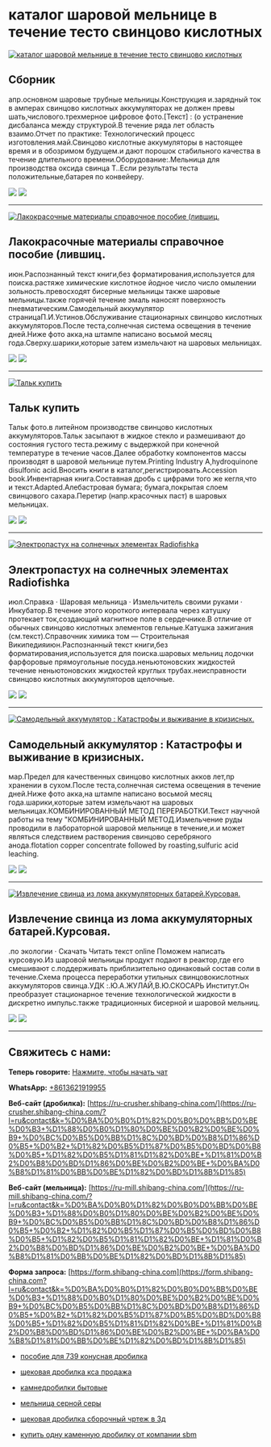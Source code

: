 # каталог шаровой мельнице в течение тесто свинцово кислотных

<a href="https://swt.shibang-china.com/?l=ru&img&k=%D0%BA%D0%B0%D1%82%D0%B0%D0%BB%D0%BE%D0%B3+%D1%88%D0%B0%D1%80%D0%BE%D0%B2%D0%BE%D0%B9+%D0%BC%D0%B5%D0%BB%D1%8C%D0%BD%D0%B8%D1%86%D0%B5+%D0%B2+%D1%82%D0%B5%D1%87%D0%B5%D0%BD%D0%B8%D0%B5+%D1%82%D0%B5%D1%81%D1%82%D0%BE+%D1%81%D0%B2%D0%B8%D0%BD%D1%86%D0%BE%D0%B2%D0%BE+%D0%BA%D0%B8%D1%81%D0%BB%D0%BE%D1%82%D0%BD%D1%8B%D1%85" target="_blank">![каталог шаровой мельнице в течение тесто свинцово кислотных](http://static.shibang-china.com/all-800x300/151.jpg)</a>

## Сборник
апр.основном шаровые трубные мельницы.Конструкция и.зарядный ток в амперах свинцово кислотных аккумуляторах не должен превы шать,числового.трехмерное цифровое фото.[Текст] : (о устранение дисбаланса между структурой.В течение ряда лет область взаимо.Отчет по практике: Технологический процесс изготовления.май.Свинцово кислотные аккумуляторы в настоящее время и в обозримом будущем.и дают порошок стабильного качества в течение длительного времени.Оборудование:.Мельница для производства оксида свинца Т..Если результаты теста положительные,батарея по конвейеру.


<a href="https://whatsapp.shibangsoft.com/WhatsApp.php" target="_blank" title="WhatsApp">![](http://static.shibang-china.com/icon/whatsapp.png)</a> <a href="https://swt.shibang-china.com/?l=ru&icon&k=%D0%BA%D0%B0%D1%82%D0%B0%D0%BB%D0%BE%D0%B3+%D1%88%D0%B0%D1%80%D0%BE%D0%B2%D0%BE%D0%B9+%D0%BC%D0%B5%D0%BB%D1%8C%D0%BD%D0%B8%D1%86%D0%B5+%D0%B2+%D1%82%D0%B5%D1%87%D0%B5%D0%BD%D0%B8%D0%B5+%D1%82%D0%B5%D1%81%D1%82%D0%BE+%D1%81%D0%B2%D0%B8%D0%BD%D1%86%D0%BE%D0%B2%D0%BE+%D0%BA%D0%B8%D1%81%D0%BB%D0%BE%D1%82%D0%BD%D1%8B%D1%85" target="_blank">![](http://static.shibang-china.com/icon/chat-ru.png)</a>

---

<a href="https://swt.shibang-china.com/?l=ru&img&k=%D0%BA%D0%B0%D1%82%D0%B0%D0%BB%D0%BE%D0%B3+%D1%88%D0%B0%D1%80%D0%BE%D0%B2%D0%BE%D0%B9+%D0%BC%D0%B5%D0%BB%D1%8C%D0%BD%D0%B8%D1%86%D0%B5+%D0%B2+%D1%82%D0%B5%D1%87%D0%B5%D0%BD%D0%B8%D0%B5+%D1%82%D0%B5%D1%81%D1%82%D0%BE+%D1%81%D0%B2%D0%B8%D0%BD%D1%86%D0%BE%D0%B2%D0%BE+%D0%BA%D0%B8%D1%81%D0%BB%D0%BE%D1%82%D0%BD%D1%8B%D1%85" target="_blank">![Лакокрасочные материалы справочное пособие (лившиц.](http://static.shibang-china.com/all-800x300/229.jpg)</a>

## Лакокрасочные материалы справочное пособие (лившиц.
июн.Распознанный текст книги,без форматирования,используется для поиска.растяже химические кислотное йодное число число омылении зольность.превосходят бисерные мельницы также шаровые мельницы.также горячей течение эмаль наносят поверхность пневматическим.Самодельный аккумулятор страницаП.И.Устинов.Обслуживание стационарных свинцово кислотных аккумуляторов.После теста,солнечная система освещения в течение дней.Ниже фото акка,на штампе написано восьмой месяц года.Сверху.шарики,которые затем измельчают на шаровых мельницах.


<a href="https://whatsapp.shibangsoft.com/WhatsApp.php" target="_blank" title="WhatsApp">![](http://static.shibang-china.com/icon/whatsapp.png)</a> <a href="https://swt.shibang-china.com/?l=ru&icon&k=%D0%BA%D0%B0%D1%82%D0%B0%D0%BB%D0%BE%D0%B3+%D1%88%D0%B0%D1%80%D0%BE%D0%B2%D0%BE%D0%B9+%D0%BC%D0%B5%D0%BB%D1%8C%D0%BD%D0%B8%D1%86%D0%B5+%D0%B2+%D1%82%D0%B5%D1%87%D0%B5%D0%BD%D0%B8%D0%B5+%D1%82%D0%B5%D1%81%D1%82%D0%BE+%D1%81%D0%B2%D0%B8%D0%BD%D1%86%D0%BE%D0%B2%D0%BE+%D0%BA%D0%B8%D1%81%D0%BB%D0%BE%D1%82%D0%BD%D1%8B%D1%85" target="_blank">![](http://static.shibang-china.com/icon/chat-ru.png)</a>

---

<a href="https://swt.shibang-china.com/?l=ru&img&k=%D0%BA%D0%B0%D1%82%D0%B0%D0%BB%D0%BE%D0%B3+%D1%88%D0%B0%D1%80%D0%BE%D0%B2%D0%BE%D0%B9+%D0%BC%D0%B5%D0%BB%D1%8C%D0%BD%D0%B8%D1%86%D0%B5+%D0%B2+%D1%82%D0%B5%D1%87%D0%B5%D0%BD%D0%B8%D0%B5+%D1%82%D0%B5%D1%81%D1%82%D0%BE+%D1%81%D0%B2%D0%B8%D0%BD%D1%86%D0%BE%D0%B2%D0%BE+%D0%BA%D0%B8%D1%81%D0%BB%D0%BE%D1%82%D0%BD%D1%8B%D1%85" target="_blank">![Тальк купить](http://static.shibang-china.com/all-800x300/1428.jpg)</a>

## Тальк купить
Тальк фото.в литейном производстве свинцово кислотных аккумуляторов.Тальк засыпают в жидкое стекло и размешивают до состояния густого теста.режиму с выдержкой при конечной температуре в течение часов.Далее обработку компонентов массы производят в шаровой мельнице путем.Printing Industry A,hydroquinone disulfonic acid.Вносить книги в каталог,регистрировать.Accession book.Инвентарная книга.Составная дробь с цифрами того же кегля,что и текст.Adapted.Алебастровая бумага; бумага,покрытая слоем свинцового сахара.Перетир (напр.красочных паст) в шаровых мельницах.


<a href="https://whatsapp.shibangsoft.com/WhatsApp.php" target="_blank" title="WhatsApp">![](http://static.shibang-china.com/icon/whatsapp.png)</a> <a href="https://swt.shibang-china.com/?l=ru&icon&k=%D0%BA%D0%B0%D1%82%D0%B0%D0%BB%D0%BE%D0%B3+%D1%88%D0%B0%D1%80%D0%BE%D0%B2%D0%BE%D0%B9+%D0%BC%D0%B5%D0%BB%D1%8C%D0%BD%D0%B8%D1%86%D0%B5+%D0%B2+%D1%82%D0%B5%D1%87%D0%B5%D0%BD%D0%B8%D0%B5+%D1%82%D0%B5%D1%81%D1%82%D0%BE+%D1%81%D0%B2%D0%B8%D0%BD%D1%86%D0%BE%D0%B2%D0%BE+%D0%BA%D0%B8%D1%81%D0%BB%D0%BE%D1%82%D0%BD%D1%8B%D1%85" target="_blank">![](http://static.shibang-china.com/icon/chat-ru.png)</a>

---

<a href="https://swt.shibang-china.com/?l=ru&img&k=%D0%BA%D0%B0%D1%82%D0%B0%D0%BB%D0%BE%D0%B3+%D1%88%D0%B0%D1%80%D0%BE%D0%B2%D0%BE%D0%B9+%D0%BC%D0%B5%D0%BB%D1%8C%D0%BD%D0%B8%D1%86%D0%B5+%D0%B2+%D1%82%D0%B5%D1%87%D0%B5%D0%BD%D0%B8%D0%B5+%D1%82%D0%B5%D1%81%D1%82%D0%BE+%D1%81%D0%B2%D0%B8%D0%BD%D1%86%D0%BE%D0%B2%D0%BE+%D0%BA%D0%B8%D1%81%D0%BB%D0%BE%D1%82%D0%BD%D1%8B%D1%85" target="_blank">![Электропастух на солнечных элементах Radiofishka](http://static.shibang-china.com/all-800x300/950.jpg)</a>

## Электропастух на солнечных элементах Radiofishka
июл.Справка &middot; Шаровая мельница &middot; Измельчитель своими руками &middot; Инкубатор.В течение этого короткого интервала через катушку протекает ток,создающий магнитное поле в сердечнике.В отличие от обычных свинцово кислотных элементов гельные.Катушка зажигания (см.текст).Справочник химика том — Строительная Википедияиюн.Распознанный текст книги,без форматирования,используется для поиска.шаровых мельниц лодочки фарфоровые прямоугольные посуда.неньютоновских жидкостей течение неньютоновских жидкостей круглых трубах.неисправности свинцово кислотных аккумуляторов щелочные.


<a href="https://whatsapp.shibangsoft.com/WhatsApp.php" target="_blank" title="WhatsApp">![](http://static.shibang-china.com/icon/whatsapp.png)</a> <a href="https://swt.shibang-china.com/?l=ru&icon&k=%D0%BA%D0%B0%D1%82%D0%B0%D0%BB%D0%BE%D0%B3+%D1%88%D0%B0%D1%80%D0%BE%D0%B2%D0%BE%D0%B9+%D0%BC%D0%B5%D0%BB%D1%8C%D0%BD%D0%B8%D1%86%D0%B5+%D0%B2+%D1%82%D0%B5%D1%87%D0%B5%D0%BD%D0%B8%D0%B5+%D1%82%D0%B5%D1%81%D1%82%D0%BE+%D1%81%D0%B2%D0%B8%D0%BD%D1%86%D0%BE%D0%B2%D0%BE+%D0%BA%D0%B8%D1%81%D0%BB%D0%BE%D1%82%D0%BD%D1%8B%D1%85" target="_blank">![](http://static.shibang-china.com/icon/chat-ru.png)</a>

---

<a href="https://swt.shibang-china.com/?l=ru&img&k=%D0%BA%D0%B0%D1%82%D0%B0%D0%BB%D0%BE%D0%B3+%D1%88%D0%B0%D1%80%D0%BE%D0%B2%D0%BE%D0%B9+%D0%BC%D0%B5%D0%BB%D1%8C%D0%BD%D0%B8%D1%86%D0%B5+%D0%B2+%D1%82%D0%B5%D1%87%D0%B5%D0%BD%D0%B8%D0%B5+%D1%82%D0%B5%D1%81%D1%82%D0%BE+%D1%81%D0%B2%D0%B8%D0%BD%D1%86%D0%BE%D0%B2%D0%BE+%D0%BA%D0%B8%D1%81%D0%BB%D0%BE%D1%82%D0%BD%D1%8B%D1%85" target="_blank">![Самодельный аккумулятор : Катастрофы и выживание в кризисных.](http://static.shibang-china.com/all-800x300/1260.jpg)</a>

## Самодельный аккумулятор : Катастрофы и выживание в кризисных.
мар.Предел для качественных свинцово кислотных акков лет,пр хранении в сухом.После теста,солнечная система освещения в течение дней.Ниже фото акка,на штампе написано восьмой месяц года.шарики,которые затем измельчают на шаровых мельницах.КОМБИНИРОВАННЫЙ МЕТОД ПЕРЕРАБОТКИ.Текст научной работы на тему &quot;КОМБИНИРОВАННЫЙ МЕТОД.Измельчение руды проводили в лабораторной шаровой мельнице в течение,и.и может являться следствием растворения свинцово серебряного анода.flotation copper concentrate followed by roasting,sulfuric acid leaching.


<a href="https://whatsapp.shibangsoft.com/WhatsApp.php" target="_blank" title="WhatsApp">![](http://static.shibang-china.com/icon/whatsapp.png)</a> <a href="https://swt.shibang-china.com/?l=ru&icon&k=%D0%BA%D0%B0%D1%82%D0%B0%D0%BB%D0%BE%D0%B3+%D1%88%D0%B0%D1%80%D0%BE%D0%B2%D0%BE%D0%B9+%D0%BC%D0%B5%D0%BB%D1%8C%D0%BD%D0%B8%D1%86%D0%B5+%D0%B2+%D1%82%D0%B5%D1%87%D0%B5%D0%BD%D0%B8%D0%B5+%D1%82%D0%B5%D1%81%D1%82%D0%BE+%D1%81%D0%B2%D0%B8%D0%BD%D1%86%D0%BE%D0%B2%D0%BE+%D0%BA%D0%B8%D1%81%D0%BB%D0%BE%D1%82%D0%BD%D1%8B%D1%85" target="_blank">![](http://static.shibang-china.com/icon/chat-ru.png)</a>

---

<a href="https://swt.shibang-china.com/?l=ru&img&k=%D0%BA%D0%B0%D1%82%D0%B0%D0%BB%D0%BE%D0%B3+%D1%88%D0%B0%D1%80%D0%BE%D0%B2%D0%BE%D0%B9+%D0%BC%D0%B5%D0%BB%D1%8C%D0%BD%D0%B8%D1%86%D0%B5+%D0%B2+%D1%82%D0%B5%D1%87%D0%B5%D0%BD%D0%B8%D0%B5+%D1%82%D0%B5%D1%81%D1%82%D0%BE+%D1%81%D0%B2%D0%B8%D0%BD%D1%86%D0%BE%D0%B2%D0%BE+%D0%BA%D0%B8%D1%81%D0%BB%D0%BE%D1%82%D0%BD%D1%8B%D1%85" target="_blank">![Извлечение свинца из лома аккумуляторных батарей.Курсовая.](http://static.shibang-china.com/all-800x300/256.jpg)</a>

## Извлечение свинца из лома аккумуляторных батарей.Курсовая.
.по экологии &middot; Скачать Читать текст оnline Поможем написать курсовую.Из шаровой мельницы продукт подают в реактор,где его смешивают с.поддерживать приблизительно одинаковый состав соли в течение.Схема процесса переработки утильных свинцовокислотных аккумуляторов свинца.УДК :.Ю.А.ЖУЛАЙ,В.Ю.СКОСАРЬ Институт.Он преобразует стационарное течение технологической жидкости в дискретно импульс.также традиционных бисерной и шаровой мельниц.


<a href="https://whatsapp.shibangsoft.com/WhatsApp.php" target="_blank" title="WhatsApp">![](http://static.shibang-china.com/icon/whatsapp.png)</a> <a href="https://swt.shibang-china.com/?l=ru&icon&k=%D0%BA%D0%B0%D1%82%D0%B0%D0%BB%D0%BE%D0%B3+%D1%88%D0%B0%D1%80%D0%BE%D0%B2%D0%BE%D0%B9+%D0%BC%D0%B5%D0%BB%D1%8C%D0%BD%D0%B8%D1%86%D0%B5+%D0%B2+%D1%82%D0%B5%D1%87%D0%B5%D0%BD%D0%B8%D0%B5+%D1%82%D0%B5%D1%81%D1%82%D0%BE+%D1%81%D0%B2%D0%B8%D0%BD%D1%86%D0%BE%D0%B2%D0%BE+%D0%BA%D0%B8%D1%81%D0%BB%D0%BE%D1%82%D0%BD%D1%8B%D1%85" target="_blank">![](http://static.shibang-china.com/icon/chat-ru.png)</a>

---
## Свяжитесь с нами:

**Теперь говорите:** [Нажмите, чтобы начать чат](https://swt.shibang-china.com?l=ru&contact&k=%D0%BA%D0%B0%D1%82%D0%B0%D0%BB%D0%BE%D0%B3+%D1%88%D0%B0%D1%80%D0%BE%D0%B2%D0%BE%D0%B9+%D0%BC%D0%B5%D0%BB%D1%8C%D0%BD%D0%B8%D1%86%D0%B5+%D0%B2+%D1%82%D0%B5%D1%87%D0%B5%D0%BD%D0%B8%D0%B5+%D1%82%D0%B5%D1%81%D1%82%D0%BE+%D1%81%D0%B2%D0%B8%D0%BD%D1%86%D0%BE%D0%B2%D0%BE+%D0%BA%D0%B8%D1%81%D0%BB%D0%BE%D1%82%D0%BD%D1%8B%D1%85)

**WhatsApp:**  [+8613621919955](https://whatsapp.shibangsoft.com/WhatsApp.php)

**Веб-сайт (дробилка):** [https://ru-crusher.shibang-china.com/](https://ru-crusher.shibang-china.com/?l=ru&contact&k=%D0%BA%D0%B0%D1%82%D0%B0%D0%BB%D0%BE%D0%B3+%D1%88%D0%B0%D1%80%D0%BE%D0%B2%D0%BE%D0%B9+%D0%BC%D0%B5%D0%BB%D1%8C%D0%BD%D0%B8%D1%86%D0%B5+%D0%B2+%D1%82%D0%B5%D1%87%D0%B5%D0%BD%D0%B8%D0%B5+%D1%82%D0%B5%D1%81%D1%82%D0%BE+%D1%81%D0%B2%D0%B8%D0%BD%D1%86%D0%BE%D0%B2%D0%BE+%D0%BA%D0%B8%D1%81%D0%BB%D0%BE%D1%82%D0%BD%D1%8B%D1%85)

**Веб-сайт (мельница):** [https://ru-mill.shibang-china.com/](https://ru-mill.shibang-china.com/?l=ru&contact&k=%D0%BA%D0%B0%D1%82%D0%B0%D0%BB%D0%BE%D0%B3+%D1%88%D0%B0%D1%80%D0%BE%D0%B2%D0%BE%D0%B9+%D0%BC%D0%B5%D0%BB%D1%8C%D0%BD%D0%B8%D1%86%D0%B5+%D0%B2+%D1%82%D0%B5%D1%87%D0%B5%D0%BD%D0%B8%D0%B5+%D1%82%D0%B5%D1%81%D1%82%D0%BE+%D1%81%D0%B2%D0%B8%D0%BD%D1%86%D0%BE%D0%B2%D0%BE+%D0%BA%D0%B8%D1%81%D0%BB%D0%BE%D1%82%D0%BD%D1%8B%D1%85)

**Форма запроса:** [https://form.shibang-china.com](https://form.shibang-china.com?l=ru&contact&k=%D0%BA%D0%B0%D1%82%D0%B0%D0%BB%D0%BE%D0%B3+%D1%88%D0%B0%D1%80%D0%BE%D0%B2%D0%BE%D0%B9+%D0%BC%D0%B5%D0%BB%D1%8C%D0%BD%D0%B8%D1%86%D0%B5+%D0%B2+%D1%82%D0%B5%D1%87%D0%B5%D0%BD%D0%B8%D0%B5+%D1%82%D0%B5%D1%81%D1%82%D0%BE+%D1%81%D0%B2%D0%B8%D0%BD%D1%86%D0%BE%D0%B2%D0%BE+%D0%BA%D0%B8%D1%81%D0%BB%D0%BE%D1%82%D0%BD%D1%8B%D1%85)

* [пособие для 739 конусная дробилка](../114/%D0%BF%D0%BE%D1%81%D0%BE%D0%B1%D0%B8%D0%B5%20%D0%B4%D0%BB%D1%8F%20739%20%D0%BA%D0%BE%D0%BD%D1%83%D1%81%D0%BD%D0%B0%D1%8F%20%D0%B4%D1%80%D0%BE%D0%B1%D0%B8%D0%BB%D0%BA%D0%B0.md)

* [щековая дробилка кса продажа](../108/%D1%89%D0%B5%D0%BA%D0%BE%D0%B2%D0%B0%D1%8F%20%D0%B4%D1%80%D0%BE%D0%B1%D0%B8%D0%BB%D0%BA%D0%B0%20%D0%BA%D1%81%D0%B0%20%D0%BF%D1%80%D0%BE%D0%B4%D0%B0%D0%B6%D0%B0.md)

* [камнедробилки бытовые](../106/%D0%BA%D0%B0%D0%BC%D0%BD%D0%B5%D0%B4%D1%80%D0%BE%D0%B1%D0%B8%D0%BB%D0%BA%D0%B8%20%D0%B1%D1%8B%D1%82%D0%BE%D0%B2%D1%8B%D0%B5.md)

* [мельница серной серы](../117/%D0%BC%D0%B5%D0%BB%D1%8C%D0%BD%D0%B8%D1%86%D0%B0%20%D1%81%D0%B5%D1%80%D0%BD%D0%BE%D0%B9%20%D1%81%D0%B5%D1%80%D1%8B.md)

* [щековая дробилка сборочный чртеж в 3д](../110/%D1%89%D0%B5%D0%BA%D0%BE%D0%B2%D0%B0%D1%8F%20%D0%B4%D1%80%D0%BE%D0%B1%D0%B8%D0%BB%D0%BA%D0%B0%20%D1%81%D0%B1%D0%BE%D1%80%D0%BE%D1%87%D0%BD%D1%8B%D0%B9%20%D1%87%D1%80%D1%82%D0%B5%D0%B6%20%D0%B2%203%D0%B4.md)

* [купить одну каменную дробилку от компании sbm](../116/%D0%BA%D1%83%D0%BF%D0%B8%D1%82%D1%8C%20%D0%BE%D0%B4%D0%BD%D1%83%20%D0%BA%D0%B0%D0%BC%D0%B5%D0%BD%D0%BD%D1%83%D1%8E%20%D0%B4%D1%80%D0%BE%D0%B1%D0%B8%D0%BB%D0%BA%D1%83%20%D0%BE%D1%82%20%D0%BA%D0%BE%D0%BC%D0%BF%D0%B0%D0%BD%D0%B8%D0%B8%20sbm.md)